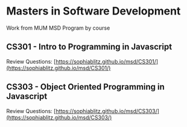 # Masters in Software Development
Work from MUM MSD Program  by course

## CS301 - Intro to Programming in Javascript
Review Questions: [https://sophiablitz.github.io/msd/CS301/](https://sophiablitz.github.io/msd/CS301/)

## CS303 - Object Oriented Programming in Javascript
Review Questions: [https://sophiablitz.github.io/msd/CS303/](https://sophiablitz.github.io/msd/CS303/)
